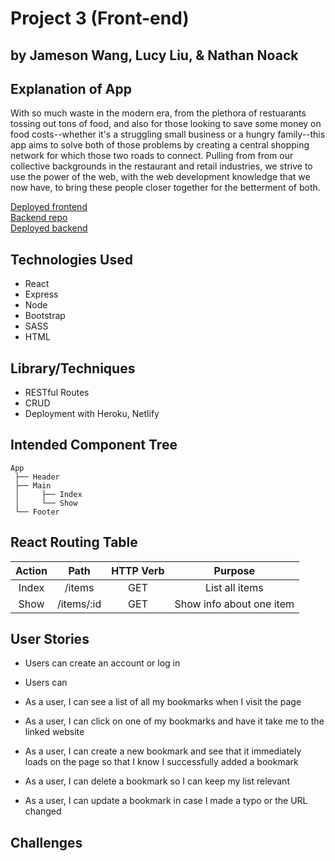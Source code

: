 # Project 3 (Front-end)
## by Jameson Wang, Lucy Liu, & Nathan Noack

## Explanation of App

With so much waste in the modern era, from the plethora of restuarants tossing out tons of food, and also for those looking to save some money on food costs--whether it's a struggling small business or a hungry family--this app aims to solve both of those problems by creating a central shopping network for which those two roads to connect. Pulling from from our collective backgrounds in the restaurant and retail industries, we strive to use the power of the web, with the web development knowledge that we now have, to bring these people closer together for the betterment of both.

[Deployed frontend](https://unwasted.netlify.app/)\
[Backend repo](https://github.com/underdoggum/seir_penguin_project_3_backend)\
[Deployed backend](https://unwasted-penguins.herokuapp.com/)

## Technologies Used
- React
- Express
- Node
- Bootstrap
- SASS
- HTML

## Library/Techniques
- RESTful Routes
- CRUD
- Deployment with Heroku, Netlify 

## Intended Component Tree
```
App
 ├── Header
 ├── Main
 │     ├── Index
 │     └── Show
 └── Footer

```

## React Routing Table 
| Action         | Path                        | HTTP Verb | Purpose                                                                        |
|:--------------:|:---------------------------:|:---------:|:------------------------------------------------------------------------------:|
| Index          | /items                      | GET       | List all items                                                             |
| Show           | /items/:id                  | GET       | Show info about one item                                                   |

## User Stories
- Users can create an account or log in
- Users can 


- As a user, I can see a list of all my bookmarks when I visit the page
- As a user, I can click on one of my bookmarks and have it take me to the linked website
- As a user, I can create a new bookmark and see that it immediately loads on the page so that I know I successfully added a bookmark
- As a user, I can delete a bookmark so I can keep my list relevant
- As a user, I can update a bookmark in case I made a typo or the URL changed

## Challenges
